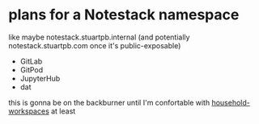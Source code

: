 # plans for a Notestack namespace

like maybe notestack.stuartpb.internal (and potentially notestack.stuartpb.com once it's public-exposable)

- GitLab
- GitPod
- JupyterHub
- dat

this is gonna be on the backburner until I'm confortable with [household-workspaces](98583255-8ee5-4d4d-aade-92dbdde01f63.md) at least
